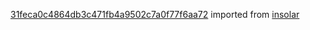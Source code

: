 [31feca0c4864db3c471fb4a9502c7a0f77f6aa72](https://github.com/insolar/insolar/commit/31feca0c4864db3c471fb4a9502c7a0f77f6aa72) imported from [insolar](https://github.com/insolar/insolar)

